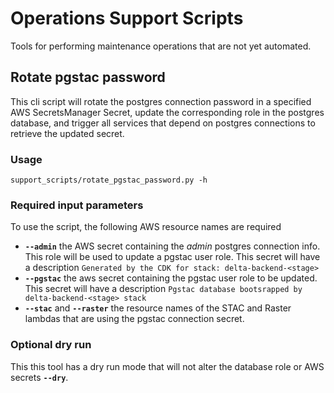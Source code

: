 # Operations Support Scripts
Tools for performing maintenance operations that are not yet automated.

## Rotate pgstac password
This cli script will rotate the postgres connection password in a specified AWS SecretsManager Secret, update the corresponding role in the postgres database, and trigger all services that depend on postgres connections to retrieve the updated secret.

### Usage
`support_scripts/rotate_pgstac_password.py -h`

### Required input parameters
To use the script, the following AWS resource names are required
- **`--admin`** the AWS secret containing the *admin* postgres connection info. This role will be used to update a pgstac user role. This secret will have a description `Generated by the CDK for stack: delta-backend-<stage>`
- **`--pgstac`** the aws secret containing the pgstac user role to be updated. This secret will have a description `Pgstac database bootsrapped by delta-backend-<stage> stack`
- **`--stac`** and **`--raster`** the resource names of the STAC and Raster lambdas that are using the pgstac connection secret.

### Optional dry run
This this tool has a dry run mode that will not alter the database role or AWS secrets **`--dry`**.
